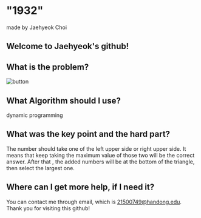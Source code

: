 # "1932"

made by Jaehyeok Choi

## Welcome to Jaehyeok's github!

## What is the problem?

![button](https://github.com/Choi-JaeHyeok-21500749/1932/blob/main/1932_pro.JPG)

## What Algorithm should I use?

dynamic programming

## What was the key point and the hard part?

The number should take one of the left upper side or right upper side.
It means that keep taking the maximum value of those two will be the correct answer.
After that , the added numbers will be at the bottom of the triangle, then select the largest one.

## Where can I get more help, if I need it?

You can contact me through email, which is 21500749@handong.edu.
Thank you for visiting this github!


